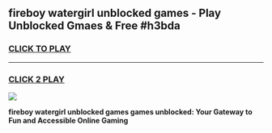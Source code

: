 
## fireboy watergirl unblocked games - Play Unblocked Gmaes & Free #h3bda
<h3>
<a href="https://premium.freeplayer.one?title=fireboy_watergirl_unblocked_games&ref=01M">CLICK TO PLAY</a></h3>
<hr>

<h3>
<a href="https://premium.freeplayer.one?title=fireboy_watergirl_unblocked_games&ref=01M">CLICK 2 PLAY</a>
  
</h3>

<a href="https://premium.freeplayer.one?title=fireboy_watergirl_unblocked_games&ref=01M"><img src="https://clearcache.store/games.png"></a>


**fireboy watergirl unblocked games games unblocked: Your Gateway to Fun and Accessible Online Gaming**
